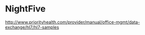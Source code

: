 # NightFive

http://www.priorityhealth.com/provider/manual/office-mgmt/data-exchange/hl7/hl7-samples
